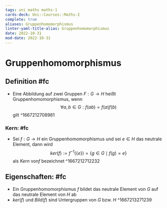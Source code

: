 ```yaml
---
tags: uni maths maths-1
cards-deck: Uni::Courses::Maths-I
complete: true
aliases: Gruppenhomomorphismus
linter-yaml-title-alias: Gruppenhomomorphismus
date: 2022-10-31
mod-date: 2022-10-31
---
```


# Gruppenhomomorphismus

## Definition #fc
- Eine Abbildung auf zwei Gruppen $F:G\rightarrow H$ heißt Gruppenhomomorphismus, wenn $$\forall a,b\in G:f(ab)=f(a)f(b)$$ gilt
^1667212708981

### Kern: #fc
- Sei $f:G\rightarrow H$ ein Gruppenhomomorphismus und sei $e\in H$ das neutrale Element, dann wird $$ker(f):=f^{-1}(\{e\})=\{g\in G\mid f(g)=e\}$$ als *Kern* von$f$ bezeichnet
^1667212712232

## Eigenschaften: #fc
- Ein Gruppenhomomorphismus $f$ bildet das neutrale Element von $G$ auf das neutrale Element von $H$ ab
- $ker(f)$ und $Bild(f)$ sind Untergruppen von $G$ bzw. $H$
^1667213271239
